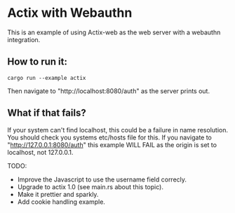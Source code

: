 Actix with Webauthn
===================

This is an example of using Actix-web as the web server with a webauthn
integration.

How to run it:
--------------

```
cargo run --example actix
```

Then navigate to "http://localhost:8080/auth" as the server prints out.

What if that fails?
-------------------

If your system can't find localhost, this could be a failure in name resolution.
You should check you systems etc/hosts file for this. If you navigate to
"http://127.0.0.1:8080/auth" this example WILL FAIL as the origin is set to
localhost, not 127.0.0.1.

TODO:

* Improve the Javascript to use the username field correcly.
* Upgrade to actix 1.0 (see main.rs about this topic).
* Make it prettier and sparkly.
* Add cookie handling example.

